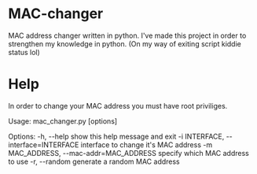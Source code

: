 # MAC-changer
MAC address changer written in python.
I've made this project in order to strengthen my knowledge in python.
(On my way of exiting script kiddie status lol)

# Help
In order to change your MAC address you must have root priviliges.

Usage: mac_changer.py [options]

Options:
  -h, --help            show this help message and exit
  -i INTERFACE, --interface=INTERFACE
                        interface to change it's MAC address
  -m MAC_ADDRESS, --mac-addr=MAC_ADDRESS
                        specify which MAC address to use
  -r, --random          generate a random MAC address

